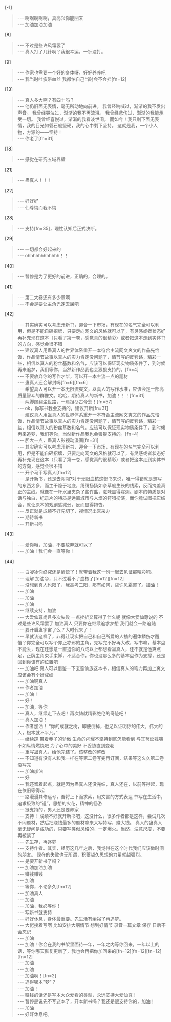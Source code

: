 
[-1] 
>--- 啊啊啊啊啊，真高兴你能回来<br>
>--- 加油加油加油<br>

[8] 
>--- 不过是些许风霜罢了<br>
>--- 真人打了几针啊？我很幸运，一针没打。<br>

[9] 
>--- 作家也需要一个好的身体呀，好好养养吧<br>
>--- 我当时吐痰带血丝
我都怕自己当时会不会挂[fn=12]<br>

[13] 
>--- 真人多大啊？有四十吗？<br>
>--- 他仍旧面无表情，毫无所动地向前进。
我曾经呐喊过，渐渐的我不发出声音。
我曾经哭泣过，渐渐的我不再流泪。
我曾经悲伤过，渐渐的我能承受一切。
我曾经喜悦过，渐渐的我看淡世间。
而如今！我只剩下面无表情，我的目光如磐石般坚硬，我的心中剩下坚持。
这就是我，一个小人物，方源的——坚持！<br>
>--- 你老了[fn=31]<br>

[18] 
>--- 感觉在研究五域界壁<br>

[21] 
>--- 蛊真人！！！<br>

[22] 
>--- 好好好<br>
>--- 仙尊悔而我不悔<br>

[28] 
>--- 支持[fn=35]，理性认知后正式决断。<br>

[29] 
>--- 一切都会好起来的<br>
>--- ohhhhhhhhhhhh！！<br>

[40] 
>--- 暂停是为了更好的前进，正确的，合理的。<br>

[41] 
>--- 第二大卷还有多少章啊<br>
>--- 不会是要让主角光速去屎吧<br>

[42] 
>--- 其实确实可以考虑开新书，迎合一下市场，有现在的名气完全可以利用，但是不能自砸招牌，只要走向网文的风格就可以了，有灵感或者状态好再补充现在这本（只看了第一卷，感觉真的很精彩）或者把这本走到实体书的方向，感觉会很不错<br>
>--- 建议真人用蛊真人的世界体系重开一本符合主流网文爽文的作品先恰饭，作品情节故事以真人的实力肯定没问题了，情节写的反套路，精彩一些，相信以真人的粉丝基数和名气，应该可以保证现实物质条件了，到时候再来追梦，我们等你，当然新作品我也会狠狠支持的。[fn=4]<br>
>--- 不要放弃你的写作才华，可以开一本主流一点的题材<br>
>--- 蛊真人还会解封吗[fn=6][fn=6]<br>
>--- 希望真人可以开一本无限流爽文，以真人的写作水准，应该会是一部高质量智斗的群像文。哈哈，期待真人的新书，加油！！！[fn=31]<br>
>--- 两脚踢翻尘世路，一肩担尽古今愁！[fn=57]<br>
>--- ok，你写书我会支持的，建议开新[fn=31]<br>
>--- 建议真人用蛊真人的世界体系重开一本符合主流网文爽文的作品先恰饭，作品情节故事以真人的实力肯定没问题了，情节写的反套路，精彩一些，相信以真人的粉丝基数和名气，应该可以保证现实物质条件了，到时候再来追梦，我们等你，当然新作品我也会狠狠支持的。[fn=4]<br>
>--- 胆大一点，蛊真人影视动漫画[fn=31]<br>
>--- 其实确实可以考虑开新书，迎合一下市场，有现在的名气完全可以利用，但是不能自砸招牌，只要走向网文的风格就可以了，有灵感或者状态好再补充现在这本（只看了第一卷，感觉真的很精彩）或者把这本走到实体书的方向，感觉会很不错<br>
>--- 开个马甲写真人[fn=12]<br>
>--- 是开新书，还是去闯闯?对于无限血核这部书来说，唯一得错就是想写的东西太多，而主干隐于地底，纷纷扬扬如杂草般生长的线索，反而掩盖真正的主线。就像在一杯水里夹杂了些许盐，滋味显得寡淡。剧本的特质是对话与独白，纪录片的特质是远离城市与人烟的狩猎扮演，而你竟试图把它结合，就让原本的戏剧感减弱，反而显得拖沓。<br>
>--- 反正就是成绩不好先切了，视情况出宫采办<br>
>--- 期待新书<br>
>--- 开新书吗<br>

[43] 
>--- 爱你哦，加油，不要放弃就可以了<br>
>--- 加油！我们会一直等你！<br>

[44] 
>--- 白凝冰你终究还是醒悟了！就带着我这一份一起去见证那精彩吧。<br>
>--- 理解 加油😊，只不过看不了血核了[fn=12][fn=12]<br>
>--- 没想到真人也阳了，我高考二阳，那有如何，些许风霜罢了。加油！<br>
>--- 加油<br>
>--- 加油<br>
>--- 加油<br>
>--- 继续支持，加油<br>
>--- 大爱仙尊尚且多次失败 一点挫折又算得了什么呢 就像大爱仙尊说的 不过是些许风霜罢了 加油真人 只要你在继续追求梦想 我们就会一路追随<br>
>--- 要开启蛊宇宙了么？大时代来了！<br>
>--- 早就该这样了，非得让现实把自己和自己所爱的人抽的遍体鳞伤才醒悟？你完全可以写个亦正亦邪的主角，先写完不好再大改，写书嘛，基本盘不能丢，现在还愿意一直追你的八成以上都想看蛊真人，还不就是他爽点足，正牌主角束手束脚，不适合你，你也没那么多的基本盘作为支撑，还是回到你该有的位置吧<br>
>--- 加油吧  真人可以借鉴一下玄鉴仙族这本书，相信真人的笔力再加上爽文应该会有个好成绩<br>
>--- 加油啊真人<br>
>--- 作者加油<br>
>--- 加油！<br>
>--- 好！<br>
>--- 加油，等你<br>
>--- 真人，继续走下去吧！再次铸就精彩绝伦的奇迹吧！<br>
>--- 真人加油！<br>
>--- 作者加油！
“你的成就之树，即便倒掉，也足以证明你的伟大。伟大的人，根本就不平凡。”<br>
>--- 继续跑 带着赤子的骄傲
生命的闪耀不坚持到底怎能看到
与其苟延残喘不如纵情燃烧吧
为了心中的美好
不妥协直到变老<br>
>--- 重写蛊真人，给他完结了。该整改的整改<br>
>--- 不知道有没有人和我一样在等第二卷写完再订阅，结果等这么久第二卷没写完<br>
>--- 加油加油<br>
>--- 好<br>
>--- 我还留着起点，就是因为蛊真人还没完结，真人还在，以前等得起，现在依旧等得起<br>
>--- 路漫漫其修远兮，吾将上下而求索，用文言的方式表达 书写在生活中，追求极致的“道”，思想的火花，精神的畅游<br>
>--- 挺支持的，男人还是要养家<br>
>--- 支持！
成绩不好就开新书吧，这没什么，很多作者都是这样，尝试几次不同题材，然后把赚钱最多的题材拿来大写特写，赚大钱。
真人的蛊真人毫无疑问是成功的，只要写类似风格的，一定爆火。当然，注意尺度，不要再被禁了<br>
>--- 先生存，再逐梦<br>
>--- 支持作者。其实，经历这几年之后，我觉得在这个时代我们应该做时间的朋友。
现在的失败也无所谓，积蓄越久思想的力量就越强烈。<br>
>--- 是要开新书了吗？<br>
>--- 加油加油加油<br>
>--- 赚钱赚钱<br>
>--- 加油<br>
>--- 等你，不论多久[fn=12]<br>
>--- 加油真人<br>
>--- 加油<br>
>--- 加油，我必等你！<br>
>--- 写新书就支持<br>
>--- 好好休息，身体最重要。先生活有余裕了再追梦。<br>
>--- 大佬接着写啊  比如安排大纲情节  想到好情节  录音一篇文章 保存   日后不会忘记<br>
>--- 加油<br>
>--- 加油！你会在我的书架里面待一年，一年之内等你回来，一年以上的话，等你哪天恢复更新了，我也会再把你加回来的[fn=12][fn=12][fn=12][fn=12]<br>
>--- 加油<br>
>--- 加油<br>
>--- 加油啊！[fn=2]<br>
>--- 追得哪本"梦"？<br>
>--- 加油！<br>
>--- 赚钱的话还是写本大众爱看的类型，永远支持大爱仙尊！<br>
>--- 暂停是说先不写这本了，开本新书吗？我还是很支持你的，加油！<br>
>--- 加油<br>
>--- 好好休息吧。<br>
